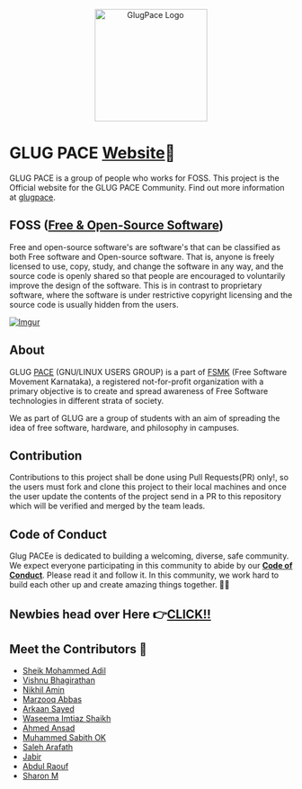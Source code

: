 ﻿<p align="center"> 
    <img src="images/logo.png" alt="GlugPace Logo" width="200px" height="200px"/>
 </p>

# GLUG PACE [Website](https://glug-pace.tech/)🚀

GLUG PACE is a group of people who works for FOSS. This project is the Official website for the GLUG PACE Community.
Find out more information at [glugpace](https://github.com/GLUG-PACE/).

## FOSS ([Free & Open-Source Software](https://en.wikipedia.org/wiki/Free_and_open-source_software))

Free and open-source software's are software's that can be classified as both Free software and Open-source software. That is, anyone is freely licensed to use, copy, study, and change the software in any way, and the source code is openly shared so that people are encouraged to voluntarily improve the design of the software. This is in contrast to proprietary software, where the software is under restrictive copyright licensing and the source code is usually hidden from the users.

[![Imgur](https://i.imgur.com/V3ZmF9r.jpg)](http://www.youtube.com/watch?v=MtNcxMuphLc "FOSS")

## About 

GLUG [PACE](https://pace.edu.in/) (GNU/LINUX USERS GROUP) is a part of [FSMK](https://fsmk.org) (Free Software Movement Karnataka), a registered not-for-profit organization with a primary objective is to create and spread awareness of Free Software technologies in different strata of society. 

We as part of GLUG are a group of students with an aim of spreading the idea of free software, hardware, and philosophy in campuses.

## Contribution

Contributions to this project shall be done using Pull Requests(PR) only!, so the users must fork and clone this project to their local machines and once the user update the contents of the project send in a PR to this repository which will be verified and merged by the team leads.

## Code of Conduct

Glug PACEe is dedicated to building a welcoming, diverse, safe community. We expect everyone participating in this community to abide by our [**Code of Conduct**](https://glug-pace.tech/coc.html). Please read it and follow it. In this community, we work hard to build each other up and create amazing things together. 💪💜

## Newbies head over Here 👉<a href="https://viz38.github.io/First-Pull-Request/" target="_blank">CLICK!!</a>

## Meet the Contributors 🎉
- [Sheik Mohammed Adil](https://github.com/mohammed-adil)
- [Vishnu Bhagirathan](https://github.com/Viz38)
- [Nikhil Amin](https://github.com/nikhil-amin)
- [Marzooq Abbas](https://github.com/Marzooq13579)
- [Arkaan Sayed](https://github.com/arkaanfast)
- [Waseema Imtiaz Shaikh](https://github.com/waseemashaikhh)
- [Ahmed Ansad](https://github.com/Anshad007)
- [Muhammed Sabith OK](https://github.com/sabithok)
- [Saleh Arafath](https://github.com/saleharafath)
- [Jabir ](https://github.com/Jabir7699)
- [Abdul Raouf](https://github.com/abdulraouf9567)
- [Sharon M](https://github.com/Aizen2499)